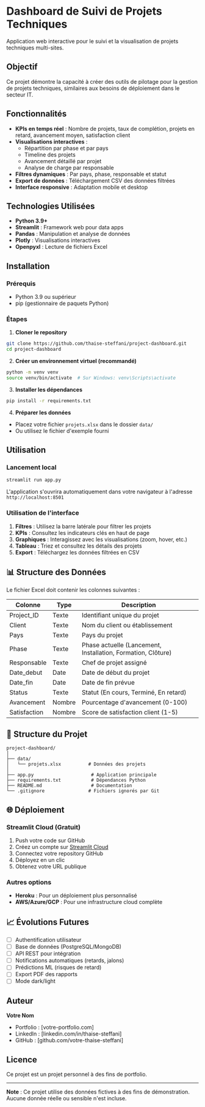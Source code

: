 # Dashboard de Suivi de Projets Techniques

Application web interactive pour le suivi et la visualisation de projets techniques multi-sites.

## Objectif

Ce projet démontre la capacité à créer des outils de pilotage pour la gestion de projets techniques, similaires aux besoins de déploiement dans le secteur IT.

## Fonctionnalités

- **KPIs en temps réel** : Nombre de projets, taux de complétion, projets en retard, avancement moyen, satisfaction client
- **Visualisations interactives** :
  - Répartition par phase et par pays
  - Timeline des projets
  - Avancement détaillé par projet
  - Analyse de charge par responsable
- **Filtres dynamiques** : Par pays, phase, responsable et statut
- **Export de données** : Téléchargement CSV des données filtrées
- **Interface responsive** : Adaptation mobile et desktop

## Technologies Utilisées

- **Python 3.9+**
- **Streamlit** : Framework web pour data apps
- **Pandas** : Manipulation et analyse de données
- **Plotly** : Visualisations interactives
- **Openpyxl** : Lecture de fichiers Excel

## Installation

### Prérequis
- Python 3.9 ou supérieur
- pip (gestionnaire de paquets Python)

### Étapes

1. **Cloner le repository**
```bash
git clone https://github.com/thaise-steffani/project-dashboard.git
cd project-dashboard
```

2. **Créer un environnement virtuel (recommandé)**
```bash
python -m venv venv
source venv/bin/activate  # Sur Windows: venv\Scripts\activate
```

3. **Installer les dépendances**
```bash
pip install -r requirements.txt
```

4. **Préparer les données**
- Placez votre fichier `projets.xlsx` dans le dossier `data/`
- Ou utilisez le fichier d'exemple fourni

## Utilisation

### Lancement local

```bash
streamlit run app.py
```

L'application s'ouvrira automatiquement dans votre navigateur à l'adresse `http://localhost:8501`

### Utilisation de l'interface

1. **Filtres** : Utilisez la barre latérale pour filtrer les projets
2. **KPIs** : Consultez les indicateurs clés en haut de page
3. **Graphiques** : Interagissez avec les visualisations (zoom, hover, etc.)
4. **Tableau** : Triez et consultez les détails des projets
5. **Export** : Téléchargez les données filtrées en CSV

## 📊 Structure des Données

Le fichier Excel doit contenir les colonnes suivantes :

| Colonne | Type | Description |
|---------|------|-------------|
| Project_ID | Texte | Identifiant unique du projet |
| Client | Texte | Nom du client ou établissement |
| Pays | Texte | Pays du projet |
| Phase | Texte | Phase actuelle (Lancement, Installation, Formation, Clôture) |
| Responsable | Texte | Chef de projet assigné |
| Date_debut | Date | Date de début du projet |
| Date_fin | Date | Date de fin prévue |
| Status | Texte | Statut (En cours, Terminé, En retard) |
| Avancement | Nombre | Pourcentage d'avancement (0-100) |
| Satisfaction | Nombre | Score de satisfaction client (1-5) |

## 📁 Structure du Projet

```
project-dashboard/
│
├── data/
│   └── projets.xlsx          # Données des projets
│
├── app.py                     # Application principale
├── requirements.txt           # Dépendances Python
├── README.md                  # Documentation
└── .gitignore                # Fichiers ignorés par Git
```

## 🌐 Déploiement

### Streamlit Cloud (Gratuit)

1. Push votre code sur GitHub
2. Créez un compte sur [Streamlit Cloud](https://streamlit.io/cloud)
3. Connectez votre repository GitHub
4. Déployez en un clic
5. Obtenez votre URL publique

### Autres options
- **Heroku** : Pour un déploiement plus personnalisé
- **AWS/Azure/GCP** : Pour une infrastructure cloud complète

## 📈 Évolutions Futures

- [ ] Authentification utilisateur
- [ ] Base de données (PostgreSQL/MongoDB)
- [ ] API REST pour intégration
- [ ] Notifications automatiques (retards, jalons)
- [ ] Prédictions ML (risques de retard)
- [ ] Export PDF des rapports
- [ ] Mode dark/light

## Auteur

**Votre Nom**
- Portfolio : [votre-portfolio.com]
- LinkedIn : [linkedin.com/in/thaise-steffani]
- GitHub : [github.com/votre-thaise-steffani]

## Licence

Ce projet est un projet personnel à des fins de portfolio.


---

**Note** : Ce projet utilise des données fictives à des fins de démonstration. Aucune donnée réelle ou sensible n'est incluse.